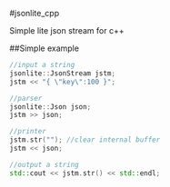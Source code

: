 #jsonlite_cpp

Simple lite json stream for c++


##Simple example


```cpp
//input a string
jsonlite::JsonStream jstm;
jstm << "{ \"key\":100 }";

//parser
jsonlite::Json json;
jstm >> json;

//printer
jstm.str(""); //clear internal buffer
jstm << json;

//output a string
std::cout << jstm.str() << std::endl;
```
